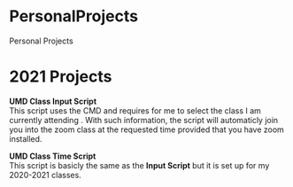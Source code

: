 # PersonalProjects
Personal Projects

# 2021 Projects
**UMD Class Input Script**\
This script uses the CMD and requires for me to select the class I am currently attending . With such information, the script will automaticly join you into the zoom class at the requested time provided that you have zoom installed.

**UMD Class Time Script**\
This script is basicly the same as the **Input Script** but it is set up for my 2020-2021 classes.
